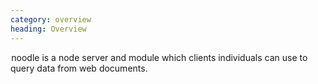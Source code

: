 ```yaml
---
category: overview
heading: Overview
---
```


<script>var jQuery = satya.jQuery;</script>

&#8202;<span class="project-name">noodle</span> is a node server and module 
which clients individuals can use to query data from web documents.